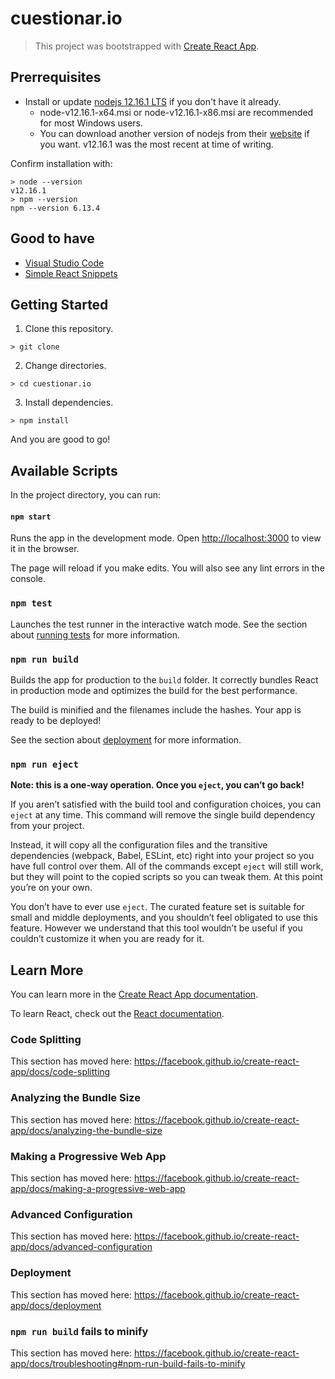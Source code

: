 # cuestionar.io

> This project was bootstrapped with [Create React App](https://github.com/facebook/create-react-app).

## Prerrequisites

* Install or update [nodejs 12.16.1 LTS](https://nodejs.org/download/release/latest-v12.x/) if you don't have it already.
    * node-v12.16.1-x64.msi or node-v12.16.1-x86.msi are recommended for most Windows users.
    * You can download another version of nodejs from their [website](https://nodejs.org/en/) if you want. v12.16.1 was the most recent at time of writing.  

Confirm installation with:

```
> node --version
v12.16.1
> npm --version
npm --version 6.13.4
```

## Good to have
* [Visual Studio Code](https://code.visualstudio.com/)
* [Simple React Snippets](https://marketplace.visualstudio.com/items?itemName=burkeholland.simple-react-snippets)

## Getting Started

1. Clone this repository.
```
> git clone 
```

2. Change directories.
```
> cd cuestionar.io
```

3. Install dependencies.
```
> npm install
```

And you are good to go!

## Available Scripts

In the project directory, you can run:

#### `npm start`

Runs the app in the development mode. Open [http://localhost:3000](http://localhost:3000) to view it in the browser.

The page will reload if you make edits. You will also see any lint errors in the console.

### `npm test`

Launches the test runner in the interactive watch mode. See the section about [running tests](https://facebook.github.io/create-react-app/docs/running-tests) for more information.

### `npm run build`

Builds the app for production to the `build` folder. It correctly bundles React in production mode and optimizes the build for the best performance.

The build is minified and the filenames include the hashes. Your app is ready to be deployed!

See the section about [deployment](https://facebook.github.io/create-react-app/docs/deployment) for more information.

### `npm run eject`

**Note: this is a one-way operation. Once you `eject`, you can’t go back!**

If you aren’t satisfied with the build tool and configuration choices, you can `eject` at any time. This command will remove the single build dependency from your project.

Instead, it will copy all the configuration files and the transitive dependencies (webpack, Babel, ESLint, etc) right into your project so you have full control over them. All of the commands except `eject` will still work, but they will point to the copied scripts so you can tweak them. At this point you’re on your own.

You don’t have to ever use `eject`. The curated feature set is suitable for small and middle deployments, and you shouldn’t feel obligated to use this feature. However we understand that this tool wouldn’t be useful if you couldn’t customize it when you are ready for it.

## Learn More

You can learn more in the [Create React App documentation](https://facebook.github.io/create-react-app/docs/getting-started).

To learn React, check out the [React documentation](https://reactjs.org/).

### Code Splitting

This section has moved here: https://facebook.github.io/create-react-app/docs/code-splitting

### Analyzing the Bundle Size

This section has moved here: https://facebook.github.io/create-react-app/docs/analyzing-the-bundle-size

### Making a Progressive Web App

This section has moved here: https://facebook.github.io/create-react-app/docs/making-a-progressive-web-app

### Advanced Configuration

This section has moved here: https://facebook.github.io/create-react-app/docs/advanced-configuration

### Deployment

This section has moved here: https://facebook.github.io/create-react-app/docs/deployment

### `npm run build` fails to minify

This section has moved here: https://facebook.github.io/create-react-app/docs/troubleshooting#npm-run-build-fails-to-minify
